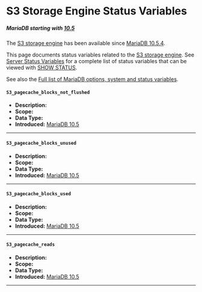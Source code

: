 # S3 Storage Engine Status Variables

##### MariaDB starting with [10.5](/kb/en/what-is-mariadb-105/)

The [S3 storage engine](/columns-storage-engines-and-plugins/storage-engines/s3-storage-engine/) has been available since [MariaDB 10.5.4](/kb/en/mariadb-1054-release-notes/).

This page documents status variables related to the [S3 storage engine](/columns-storage-engines-and-plugins/storage-engines/s3-storage-engine/). See [Server Status Variables](/replication/optimization-and-tuning/system-variables/server-status-variables/) for a complete list of status variables that can be viewed with [SHOW STATUS](/sql-statements-structure/sql-statements/administrative-sql-statements/show/show-status/).

See also the [Full list of MariaDB options, system and status variables](/mariadb-administration/variables-and-modes/full-list-of-mariadb-options-system-and-status-variables/).

#### `S3_pagecache_blocks_not_flushed`

- <strong>Description:</strong>
- <strong>Scope:</strong>
- <strong>Data Type:</strong>
- <strong>Introduced:</strong> [MariaDB 10.5](/kb/en/what-is-mariadb-105/)

---

#### `S3_pagecache_blocks_unused`

- <strong>Description:</strong>
- <strong>Scope:</strong>
- <strong>Data Type:</strong>
- <strong>Introduced:</strong> [MariaDB 10.5](/kb/en/what-is-mariadb-105/)

---

#### `S3_pagecache_blocks_used`

- <strong>Description:</strong>
- <strong>Scope:</strong>
- <strong>Data Type:</strong>
- <strong>Introduced:</strong> [MariaDB 10.5](/kb/en/what-is-mariadb-105/)

---

#### `S3_pagecache_reads`

- <strong>Description:</strong>
- <strong>Scope:</strong>
- <strong>Data Type:</strong>
- <strong>Introduced:</strong> [MariaDB 10.5](/kb/en/what-is-mariadb-105/)

---